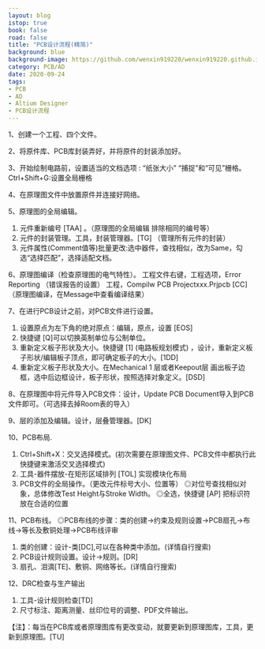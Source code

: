 ```yaml
---
layout: blog
istop: true
book: false              
road: false            
title: "PCB设计流程(精简)"
background: blue
background-image: https://github.com/wenxin919220/wenxin919220.github.io/blob/master/_posts/%E6%8A%80%E6%9C%AF/2020/09/2020-09-24-PCB%E8%AE%BE%E8%AE%A1%E6%B5%81%E7%A8%8B(%E7%B2%BE%E7%AE%80)_00.jpg?raw=true
category: PCB/AD
date: 2020-09-24
tags:
- PCB
- AD
- Altium Designer
- PCB设计流程
---
```




1、创建一个工程、四个文件。

2、将原件库、PCB库封装弄好，并将原件的封装添加好。

3、开始绘制电路前，设置适当的文档选项 : “纸张大小” “捕捉”和“可见”栅格。Ctrl+Shift+G:设置全局栅格

4、在原理图文件中放置原件并连接好网络。

5、原理图的全局编辑。

1. 元件重新编号 [TAA] 。（原理图的全局编辑 排除相同的编号等）
2. 元件的封装管理。工具，封装管理器。[TG] （管理所有元件的封装）
3. 元件属性(Comment值等)批量更改:选中器件，查找相似，改为Same，勾选“选择匹配”，选择适配文档。

6、原理图编译（检查原理图的电气特性）。
工程文件右键，工程选项，Error Reporting （错误报告的设置）
工程，Compilw PCB Projectxxx.Prjpcb  [CC] （原理图编译，在Message中查看编译结果）

7、在进行PCB设计之前，对PCB文件进行设置。

1. 设置原点为左下角的绝对原点：编辑，原点，设置 [EOS]
2. 快捷键 [Q]可以切换英制单位与公制单位。
3. 重新定义板子形状及大小。快捷键 [1] (电路板规划模式) ，设计，重新定义板子形状/编辑板子顶点，即可确定板子的大小。[1DD]
4. 重新定义板子形状及大小。在Mechanical 1 层或者Keepout层   画出板子边框，选中后边框设计，板子形状，按照选择对象定义。[DSD]

8、在原理图中将元件导入PCB文件：设计，Update PCB Document导入到PCB文件即可。（可选择去掉Room表的导入）

9、层的添加及编辑。设计，层叠管理器。[DK]

10、PCB布局.
1. Ctrl+Shift+X：交叉选择模式。(初次需要在原理图文件、PCB文件中都执行此快捷键来激活交叉选择模式)
2. 工具-器件摆放-在矩形区域排列 [TOL]  实现模块化布局
3. PCB文件的全局操作。（更改元件标号大小、位置等）
    ◎对位号查找相似对象，总体修改Test Height与Stroke Width。
    ◎全选，快捷键 [AP] 把标识符放在合适的位置

11、PCB布线。
    ◎PCB布线的步骤：类的创建->约束及规则设置->PCB扇孔->布线->等长及敷铜处理->PCB布线评审
1. 类的创建：设计-类[DC],可以在各种类中添加。(详情自行搜索)
2. PCB设计规则设置。设计->规则。[DR]
3. 扇孔、泪滴[TE]、敷铜、网络等长。(详情自行搜索)
   
12、DRC检查与生产输出

1. 工具-设计规则检查[TD]
2. 尺寸标注、距离测量、丝印位号的调整、PDF文件输出。

【注】：每当在PCB库或者原理图库有更改变动，就要更新到原理图库，工具，更新到原理图。[TU]